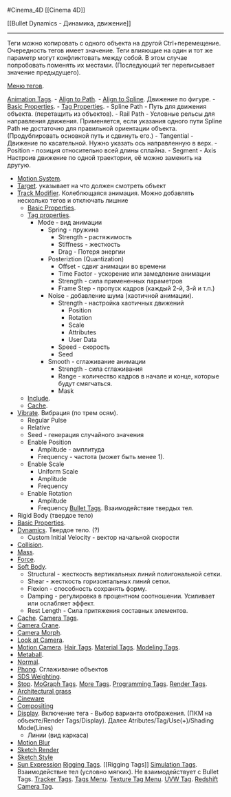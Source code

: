 #Cinema_4D 
[[Cinema 4D]]

[[Bullet Dynamics - Динамика, движение]]

_________
Теги можно копировать с одного объекта на другой Ctrl+перемещение.
Очередность тегов имеет значение. Теги влияющие на один и тот же параметр могут конфликтовать между собой. В этом случае попробовать поменять их местами. (Последующий тег переписывает значение предыдущего).

[Меню тегов](https://help.maxon.net/c4d/2023/en-us/Default.htm#html/11057.html?TocPath=Object%2520Manager%257CTags%2520Menu%257C_____0).

[Animation Tags](https://help.maxon.net/c4d/2023/en-us/Content/html/TAGS_ANIMATION_TAGS.html?TocPath=Object%2520Manager%257CTags%2520Menu%257CAnimation%2520Tags%257C_____0).
	- [Align to Path](https://help.maxon.net/c4d/2023/en-us/Content/html/TALIGNTOPATH.html). 
	- [Align to Spline](https://help.maxon.net/c4d/2023/en-us/Content/html/TALIGNTOSPLINE.html). Движение по фигуре.
		- [Basic Properties](https://help.maxon.net/c4d/2023/en-us/Content/html/TALIGNTOSPLINE-OBASELIST.html?TocPath=Object%2520Manager%257CTags%2520Menu%257CAnimation%2520Tags%257CAlign%2520to%2520Spline%2520Expression%257C_____1).
		- [Tag Properties](https://help.maxon.net/c4d/2023/en-us/Content/html/TALIGNTOSPLINE-ID_TAGPROPERTIES.html?TocPath=Object%2520Manager%257CTags%2520Menu%257CAnimation%2520Tags%257CAlign%2520to%2520Spline%2520Expression%257C_____2).
		- Spline Path - Путь для движения объекта. (перетащить из объектов).
		- Rail Path - Условные рельсы для направления движения. Применяется, если указания одного пути Spline Path не достаточно для правильной ориентации объекта. (Продублировать основной путь и сдвинуть его.)
		- Tangential - Движение по касательной. Нужно указать ось направленную в верх.
		- Position - позиция относительно всей длины сплайна.
		- Segment
		- Axis
		Настроив движение по одной траектории, её можно заменить на другую.
- [Motion System](https://help.maxon.net/c4d/2023/en-us/Content/html/MT_TAG.html).
- [Target](https://help.maxon.net/c4d/2023/en-us/Content/html/TTARGETEXPRESSION.html). указывает на что должен смотреть объект
- [Track Modifier](https://help.maxon.net/c4d/2023/en-us/Content/html/TCAANIMATIONMODIFIER.html). Колеблющаяся анимация. Можно добавлять несколько тегов и отключать лишние
    - [Basic Properties](https://help.maxon.net/c4d/2023/en-us/Content/html/TCAANIMATIONMODIFIER-OBASELIST.html?TocPath=Object%2520Manager%257CTags%2520Menu%257CAnimation%2520Tags%257CTrack%2520Modifier%257C_____1).
    - [Tag properties](https://help.maxon.net/c4d/2023/en-us/Content/html/TCAANIMATIONMODIFIER-ID_TAGPROPERTIES.html?TocPath=Object%2520Manager%257CTags%2520Menu%257CAnimation%2520Tags%257CTrack%2520Modifier%257C_____2). 
	    - Mode - вид анимации
		    - Spring - пружина 
			    - Strength - растяжимость 
			    - Stiffness - жесткость 
			    - Drag -  Потеря энергии
			- Posteriztion (Quantization)
				- Offset - сдвиг анимации во времени
				- Time Factor - ускорение или замедление анимации
				- Strength - сила примененных параметров
				- Frame Step - пропуск кадров (каждый 2-й, 3-й и т.п.)
			- Noise - добавление шума (хаотичной анимации).
				- Strength - настройка хаотичных движений
					- Position 
					- Rotation 
					- Scale 
					- Attributes 
					- User Data
				- Speed - скорость
				- Seed
			- Smooth - сглаживание анимации
				- Strength - сила сглаживания
				- Range - количество кадров в начале и конце, которые будут смягчаться.
				- Mask
    - [Include](https://help.maxon.net/c4d/2023/en-us/Content/html/TCAANIMATIONMODIFIER-ID_CA_ANIMATION_MODIFIER_TAG_EXCLUDE.html?TocPath=Object%2520Manager%257CTags%2520Menu%257CAnimation%2520Tags%257CTrack%2520Modifier%257C_____3).
    - [Cache](https://help.maxon.net/c4d/2023/en-us/Content/html/TCAANIMATIONMODIFIER-ID_CA_ANIMATION_MODIFIER_TAG_CACHE.html?TocPath=Object%2520Manager%257CTags%2520Menu%257CAnimation%2520Tags%257CTrack%2520Modifier%257C_____4).
- [Vibrate](https://help.maxon.net/c4d/2023/en-us/Content/html/TVIBRATE.html). Вибрация (по трем осям).
	- Regular Pulse
	- Relative
	- Seed - генерация случайного значения
	 - Enable Position 
		 - Amplitude - амплитуда
		 - Frequency - частота (может быть менее 1).
	 - Enable Scale 
		 - Uniform Scale 
		 - Amplitude
		 - Frequency
	- Enable Rotation
		- Amplitude
		- Frequency
[Bullet Tags](https://help.maxon.net/c4d/2023/en-us/Content/html/TAGS_BULLET_TAGS.html?TocPath=Object%2520Manager%257CTags%2520Menu%257CBullet%2520Tags%257C_____0). Взаимодействие твердых тел.
 - Rigid Body (твердое тело)
- [Basic Properties](https://help.maxon.net/c4d/2023/en-us/Content/html/DYNRIGIDBODYTAG-OBASELIST.html?TocPath=Object%2520Manager%257CTags%2520Menu%257CBullet%2520Tags%257CDynamics%2520Body%2520Tag%257C_____1).
- [Dynamics](https://help.maxon.net/c4d/2023/en-us/Content/html/DYNRIGIDBODYTAG-RIGID_BODY_GROUP_DYNAMICS.html?TocPath=Object%2520Manager%257CTags%2520Menu%257CBullet%2520Tags%257CDynamics%2520Body%2520Tag%257C_____2). Твердое тело. (?)
	- Custom Initial Velocity - вектор начальной скорости
- [Collision](https://help.maxon.net/c4d/2023/en-us/Content/html/DYNRIGIDBODYTAG-RIGID_BODY_GROUP_COLLISION.html?TocPath=Object%2520Manager%257CTags%2520Menu%257CBullet%2520Tags%257CDynamics%2520Body%2520Tag%257C_____3).
- [Mass](https://help.maxon.net/c4d/2023/en-us/Content/html/DYNRIGIDBODYTAG-RIGID_BODY_GROUP_MASS.html?TocPath=Object%2520Manager%257CTags%2520Menu%257CBullet%2520Tags%257CDynamics%2520Body%2520Tag%257C_____4).
- [Force](https://help.maxon.net/c4d/2023/en-us/Content/html/DYNRIGIDBODYTAG-RIGID_BODY_GROUP_FORCE.html?TocPath=Object%2520Manager%257CTags%2520Menu%257CBullet%2520Tags%257CDynamics%2520Body%2520Tag%257C_____5).
- [Soft Body](https://help.maxon.net/c4d/2023/en-us/Content/html/DYNRIGIDBODYTAG-RIGID_BODY_GROUP_SOFT.html?TocPath=Object%2520Manager%257CTags%2520Menu%257CBullet%2520Tags%257CDynamics%2520Body%2520Tag%257C_____6).
	- Structural - жесткость вертикальных линий полигональной сетки.
	- Shear - жесткость горизонтальных линий сетки.
	- Flexion - способность сохранять форму.
	- Damping - регулировка в процентном соотношении. Усиливает или ослабляет эффект.
	- Rest Length - Сила притяжения составных элементов.
- [Cache](https://help.maxon.net/c4d/2023/en-us/Content/html/DYNRIGIDBODYTAG-RIGID_BODY_GROUP_CACHE.html?TocPath=Object%2520Manager%257CTags%2520Menu%257CBullet%2520Tags%257CDynamics%2520Body%2520Tag%257C_____7).
[Camera Tags](https://help.maxon.net/c4d/2023/en-us/Content/html/TAGS_CAMERA_TAGS.html?TocPath=Object%2520Manager%257CTags%2520Menu%257CCamera%2520Tags%257C_____0).
- [Camera Crane](https://help.maxon.net/c4d/2023/en-us/Content/html/TCRANE.html).
- [Camera Morph](https://help.maxon.net/c4d/2023/en-us/Content/html/TMORPHCAM.html).
- [Look at Camera](https://help.maxon.net/c4d/2023/en-us/Content/html/TLOOKATCAMERA.html).
- [Motion Camera](https://help.maxon.net/c4d/2023/en-us/Content/html/TMOTIONCAM.html).
[Hair Tags](https://help.maxon.net/c4d/2023/en-us/Content/html/TAGS_HAIR_TAGS.html?TocPath=Object%2520Manager%257CTags%2520Menu%257CHair%2520Tags%257C_____0).
[Material Tags](https://help.maxon.net/c4d/2023/en-us/Content/html/TAGS_MATERIAL_TAGS.html?TocPath=Object%2520Manager%257CTags%2520Menu%257CMaterial%2520Tags%257C_____0).
[Modeling Tags](https://help.maxon.net/c4d/2023/en-us/Content/html/TAGS_MODELLING_TAGS.html?TocPath=Object%2520Manager%257CTags%2520Menu%257CModeling%2520Tags%257C_____0).
 - [Metaball](https://help.maxon.net/c4d/2023/en-us/Content/html/TMETABALL.html).
- [Normal](https://help.maxon.net/c4d/2023/en-us/Content/html/TNORMAL.html).
- [Phong](https://help.maxon.net/c4d/2023/en-us/Content/html/TPHONG.html). Сглаживание объектов
- [SDS Weighting](https://help.maxon.net/c4d/2023/en-us/Content/html/TSDS.html).
- [Stop](https://help.maxon.net/c4d/2023/en-us/Content/html/TSTOP.html).
[MoGraph Tags](https://help.maxon.net/c4d/2023/en-us/Content/html/TAGS_MOGRAPH_TAGS.html?TocPath=Object%2520Manager%257CTags%2520Menu%257CMoGraph%2520Tags%257C_____0).
[More Tags](https://help.maxon.net/c4d/2023/en-us/Content/html/TAGS_MISCELLANEOUS_TAGS.html?TocPath=Object%2520Manager%257CTags%2520Menu%257CMore%2520Tags%257C_____0).
[Programming Tags](https://help.maxon.net/c4d/2023/en-us/Content/html/TAGS_PROGRAMMING_TAGS.html?TocPath=Object%2520Manager%257CTags%2520Menu%257CProgramming%2520Tags%257C_____0).
[Render Tags](https://help.maxon.net/c4d/2023/en-us/Content/html/TAGS_RENDER_TAGS.html?TocPath=Object%2520Manager%257CTags%2520Menu%257CRender%2520Tags%257C_____0).
 - [Architectural grass](https://help.maxon.net/c4d/2023/en-us/Content/html/52251.html)
- [Cineware](https://help.maxon.net/c4d/2023/en-us/Content/html/COMPOSITING3DTAG.html)
- [Compositing](https://help.maxon.net/c4d/2023/en-us/Content/html/TCOMPOSITING.html)
- [Display](https://help.maxon.net/c4d/2023/en-us/Content/html/TDISPLAY.html). Включение тега - Выбор варианта отображения. (ПКМ на объекте/Render Tags/Display). Далее Atributes/Tag/Use(+)/Shading Mode(Lines) 
	- Линии (вид каркаса)
- [Motion Blur](https://help.maxon.net/c4d/2023/en-us/Content/html/TMOTIONBLUR.html)
- [Sketch Render](https://help.maxon.net/c4d/2023/en-us/Content/html/TIGNOREOBJ.html)
- [Sketch Style](https://help.maxon.net/c4d/2023/en-us/Content/html/TOUTLINER.html)
- [Sun Expression](https://help.maxon.net/c4d/2023/en-us/Content/html/TSUNEXPRESSION.html)
[Rigging Tags](https://help.maxon.net/c4d/2023/en-us/Content/html/TAGS_RIGGING_TAGS.html?TocPath=Object%2520Manager%257CTags%2520Menu%257CRigging%2520Tags%257C_____0). [[Rigging Tags]]
[Simulation Tags](https://help.maxon.net/c4d/2023/en-us/Content/html/TAGS_SIMULATION_TAGS.html?TocPath=Object%2520Manager%257CTags%2520Menu%257CSimulation%2520Tags%257C_____0). Взаимодействие тел (условно мягких). Не взаимодействует с Bullet Tags.
[Tracker Tags](https://help.maxon.net/c4d/2023/en-us/Content/html/TAGS_TRACKER_TAGS.html?TocPath=Object%2520Manager%257CTags%2520Menu%257CTracker%2520Tags%257C_____0).
[Tags Menu](https://help.maxon.net/c4d/2023/en-us/Content/html/5747.html?TocPath=Object%2520Manager%257CTags%2520Menu%257C_____14).
[Texture Tag Menu](https://help.maxon.net/c4d/2023/en-us/Content/html/5748.html?TocPath=Object%2520Manager%257CTags%2520Menu%257C_____15).
[UVW Tag](https://help.maxon.net/c4d/2023/en-us/Content/html/TUVW.html?TocPath=Object%2520Manager%257CTags%2520Menu%257CUVW%2520Tag%257C_____0).
[Redshift Camera Tag](https://help.maxon.net/c4d/2023/en-us/Content/html/TRSCAMERA.html?TocPath=Object%2520Manager%257CTags%2520Menu%257CRedshift%2520Camera%2520Tag%257C_____0).